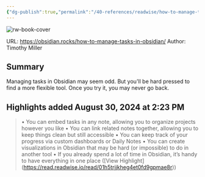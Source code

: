 ```yaml
---
{"dg-publish":true,"permalink":"/40-references/readwise/how-to-manage-tasks-in-obsidian-the-complete-guide/","tags":["rw/articles"]}
---
```


![rw-book-cover](https://obsidian.rocks/wp-content/uploads/2022/09/thomas-bormans-pcpsVsyFp_s-unsplash.jpg)
  
URL: https://obsidian.rocks/how-to-manage-tasks-in-obsidian/
Author: Timothy Miller

## Summary

Managing tasks in Obsidian may seem odd. But you'll be hard pressed to find a more flexible tool. Once you try it, you may never go back.

## Highlights added August 30, 2024 at 2:23 PM
>• You can embed tasks in any note, allowing you to organize projects however you like
>• You can link related notes together, allowing you to keep things clean but still accessible
>• You can keep track of your progress via custom dashboards or Daily Notes
>• You can create visualizations in Obsidian that may be hard (or impossible) to do in another tool
>• If you already spend a lot of time in Obsidian, it’s handy to have everything in one place ([View Highlight] (https://read.readwise.io/read/01h5trjjkheg4et0fd9gpmae8r))


